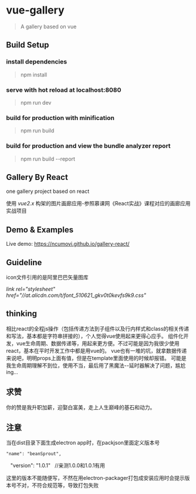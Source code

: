 # vue-gallery

> A gallery based on vue

## Build Setup

### install dependencies
> npm install

###  serve with hot reload at localhost:8080
> npm run dev

###  build for production with minification
> npm run build

###  build for production and view the bundle analyzer report
> npm run build --report

## Gallery By React

one gallery project based on react

使用 *vue2.x* 构架的图片画廊应用-参照慕课网《React实战》课程对应的画廊应用实战项目 

## Demo & Examples

Live demo: https://ncumovi.github.io/gallery-react/


## Guideline

icon文件引用的是阿里巴巴矢量图库 

*link rel="stylesheet" href="//at.alicdn.com/t/font_510621_gkv0t0kevfs9k9.css"*

## thinking

  相比react的全程js操作（包括传递方法到子组件以及行内样式和class的相关传递和写法，基本都是字符串拼接的），个人觉得vue使用起来更得心应手。
  组件化开发，vue生命周期、数据传递等，用起来更方便。不过可能是因为我很少使用react，基本在平时开发工作中都是用vue的。
  vue也有一堆的坑，就拿数据传递来说吧，明明props上面有值，但是在template里面使用的时候却报错。
  可能是我生命周期理解不到位，使用不当，最后用了黑魔法--延时器解决了问题，尴尬ing...

## 求赞

你的赞是我升职加薪，迎娶白富美，走上人生巅峰的基石和动力。


## 注意

当在dist目录下面生成electron app时，在packjson里面定义版本号

    "name": "beanSprout",
    "version": "1.0.1"   //亲测1.0.0和1.0.1有用

这里的版本不能随便写，不然在用electron-packager打包成安装应用时会提示版本号不对，不符合规范等，导致打包失败
